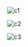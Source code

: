 

![c1](https://user-images.githubusercontent.com/59603716/187824115-a0168c64-6b46-445b-acea-feca77dfaeba.PNG)

![c2](https://user-images.githubusercontent.com/59603716/187824399-067a266e-c439-49eb-9e70-70df63724b59.PNG)

![c3](https://user-images.githubusercontent.com/59603716/187824423-b736e402-b0b9-486f-984a-f149b0237e52.PNG)
